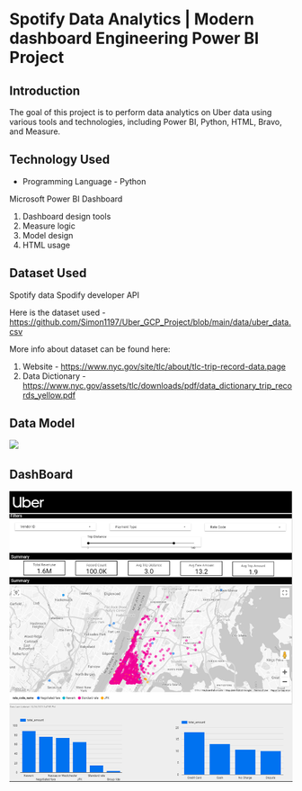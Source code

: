 # Spotify Data Analytics | Modern dashboard Engineering Power BI Project

## Introduction

The goal of this project is to perform data analytics on Uber data using various tools and technologies, including Power BI, Python, HTML, Bravo, and Measure.

## Technology Used
- Programming Language - Python

Microsoft Power BI Dashboard
1. Dashboard design tools
2. Measure logic
3. Model design
4. HTML usage


## Dataset Used
Spotify data
Spodify developer API

Here is the dataset used - https://github.com/Simon1197/Uber_GCP_Project/blob/main/data/uber_data.csv

More info about dataset can be found here:
1. Website - https://www.nyc.gov/site/tlc/about/tlc-trip-record-data.page
2. Data Dictionary - https://www.nyc.gov/assets/tlc/downloads/pdf/data_dictionary_trip_records_yellow.pdf

## Data Model
<img src="data_model.jpeg">


## DashBoard
![GCP Uber Image](https://github.com/Simon1197/Uber_GCP_Project/blob/main/mage-files/gcp_uber.png)
